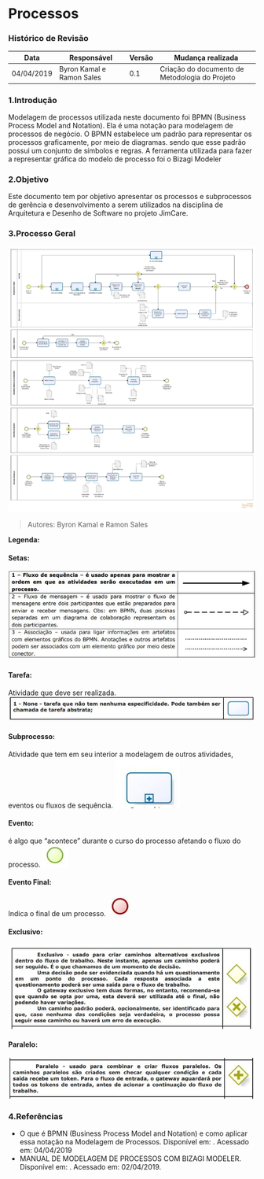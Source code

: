 # Processos

### Histórico de Revisão

| Data       | Responsável      | Versão | Mudança realizada                      |
| ---------- | ---------------- | ------ | -------------------------------------- |
|04/04/2019|Byron Kamal e Ramon Sales| 0.1| Criação do documento de Metodologia do Projeto|

### 1.Introdução
Modelagem de processos utilizada neste documento foi BPMN (Business Process Model and Notation). Ela é uma notação para modelagem de processos de negócio. O BPMN estabelece um padrão para representar os processos graficamente, por meio de diagramas. sendo que esse padrão possui um conjunto de símbolos e regras.
A ferramenta utilizada para fazer a representar gráfica do modelo de processo foi o Bizagi Modeler

### 2.Objetivo
Este documento tem por objetivo apresentar os processos e subprocessos de gerência e desenvolvimento a serem utilizados na disciplina de Arquitetura e Desenho de Software no projeto JimCare.
### 3.Processo Geral

![Imagem](img/modeloProcesso.jpg)
>Autores: Byron Kamal e Ramon Sales

**Legenda:**
#### Setas:
![Imagem](img/setas.JPG)

#### Tarefa:
Atividade que deve ser realizada.
![Imagem](img/tarefa.JPG)

#### Subprocesso:
Atividade que tem em seu interior a modelagem de outros atividades, eventos ou fluxos de sequência.
![Imagem](./img/subprocesso.JPG)

#### Evento:
é algo que “acontece” durante o curso do processo afetando o fluxo do processo.
![Imagem](./img/evento.JPG)

#### Evento Final:
Indica o final de um processo.
![Imagem](./img/eventoFinal.JPG)

#### Exclusivo:
![Imagem](./img/exclusivo.JPG)

#### Paralelo:
![Imagem](img/paralelo.JPG)

### 4.Referências

<ul>
<li>O que é BPMN (Business Process Model and Notation) e como aplicar essa notação na Modelagem de Processos.
Disponível em:
<https://www.euax.com.br/2017/02/o-que-e-bpmn-business-process-model-and-notation/>. Acessado em: 04/04/2019 </li>


<li>MANUAL DE MODELAGEM DE PROCESSOS COM BIZAGI MODELER.
Disponível em: <http://www.sgc.goias.gov.br/upload/arquivos/2017-04/manual-de-modelagem-de-processos-usando-bizagi.pdf>. Acessado em: 02/04/2019. </li>
</ul>
